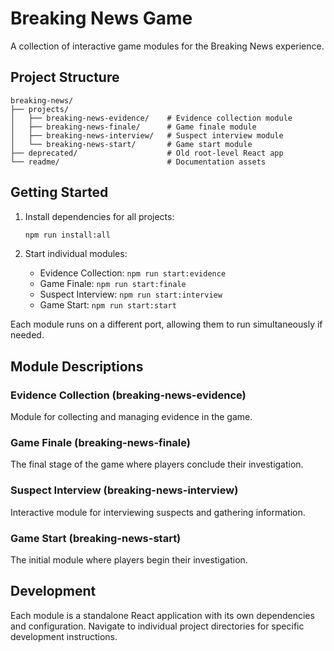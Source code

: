 # Breaking News Game

A collection of interactive game modules for the Breaking News experience.

## Project Structure

```
breaking-news/
├── projects/
│   ├── breaking-news-evidence/    # Evidence collection module
│   ├── breaking-news-finale/      # Game finale module
│   ├── breaking-news-interview/   # Suspect interview module
│   └── breaking-news-start/       # Game start module
├── deprecated/                    # Old root-level React app
└── readme/                        # Documentation assets
```

## Getting Started

1. Install dependencies for all projects:

   ```bash
   npm run install:all
   ```

2. Start individual modules:
   - Evidence Collection: `npm run start:evidence`
   - Game Finale: `npm run start:finale`
   - Suspect Interview: `npm run start:interview`
   - Game Start: `npm run start:start`

Each module runs on a different port, allowing them to run simultaneously if needed.

## Module Descriptions

### Evidence Collection (breaking-news-evidence)

Module for collecting and managing evidence in the game.

### Game Finale (breaking-news-finale)

The final stage of the game where players conclude their investigation.

### Suspect Interview (breaking-news-interview)

Interactive module for interviewing suspects and gathering information.

### Game Start (breaking-news-start)

The initial module where players begin their investigation.

## Development

Each module is a standalone React application with its own dependencies and configuration. Navigate to individual project directories for specific development instructions.
